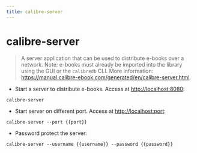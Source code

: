 ```yaml
---
title: calibre-server
---
```

# calibre-server

> A server application that can be used to distribute e-books over a network.
> Note: e-books must already be imported into the library using the GUI or the `calibredb` CLI.
> More information: <https://manual.calibre-ebook.com/generated/en/calibre-server.html>.

- Start a server to distribute e-books. Access at <http://localhost:8080>:

`calibre-server`

- Start server on different port. Access at <http://localhost:port>:

`calibre-server --port {{port}}`

- Password protect the server:

`calibre-server --username {{username}} --password {{password}}`
